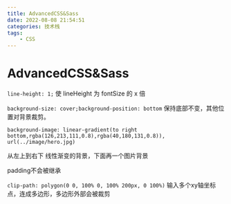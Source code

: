 ```yaml
---
title: AdvancedCSS&Sass
date: 2022-08-08 21:54:51
categories: 技术栈
tags:
    - CSS
---
```


# AdvancedCSS&Sass

`line-height: 1;` 使 lineHeight 为 fontSize 的 x 倍

`background-size: cover;background-position: bottom` 保持底部不变，其他位置对背景裁剪。

`background-image: linear-gradient(to right bottom,rgba(126,213,111,0.8),rgba(40,180,131,0.8)), url(../image/hero.jpg)`

从左上到右下 线性渐变的背景，下面再一个图片背景

padding不会被继承

`clip-path: polygon(0 0, 100% 0, 100% 200px, 0 100%)` 输入多个xy轴坐标点，连成多边形，多边形外部会被裁剪